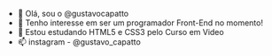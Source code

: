 - 👋 Olá, sou o @gustavocapatto
- 👀 Tenho interesse em ser um programador Front-End no momento!
- 🌱 Estou estudando HTML5 e CSS3 pelo Curso em Video
- 📫 instagram - @gustavo_capatto 

<!---
gustavocapatto/gustavocapatto is a ✨ special ✨ repository because its `README.md` (this file) appears on your GitHub profile.
You can click the Preview link to take a look at your changes.
--->
